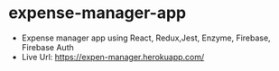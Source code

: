 # expense-manager-app
- Expense manager app using React, Redux,Jest, Enzyme, Firebase, Firebase Auth
- Live Url: https://expen-manager.herokuapp.com/
